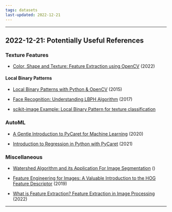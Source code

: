 ```yaml
---
tags: datasets
last-updated: 2022-12-21
---
```


--------------------------------------------------------------------------------------------
## 2022-12-21: Potentially Useful References

### Texture Features

* [Color, Shape and Texture: Feature Extraction using OpenCV](https://medium.com/mlearning-ai/color-shape-and-texture-feature-extraction-using-opencv-cb1feb2dbd73) (2022)

#### Local Binary Patterns

* [Local Binary Patterns with Python & OpenCV](https://pyimagesearch.com/2015/12/07/local-binary-patterns-with-python-opencv/) (2015)

* [Face Recognition: Understanding LBPH Algorithm](https://towardsdatascience.com/face-recognition-how-lbph-works-90ec258c3d6b) (2017)

* [scikit-image Example: Local Binary Pattern for texture classification](https://scikit-image.org/docs/stable/auto_examples/features_detection/plot_local_binary_pattern.html#sphx-glr-auto-examples-features-detection-plot-local-binary-pattern-py)

### AutoML

* [A Gentle Introduction to PyCaret for Machine Learning](https://machinelearningmastery.com/pycaret-for-machine-learning/) (2020)

* [Introduction to Regression in Python with PyCaret](https://towardsdatascience.com/introduction-to-regression-in-python-with-pycaret-d6150b540fc4) (2021)

### Miscellaneous

* [Watershed Algorithm and its Application For Image Segmentation](https://www.aegissofttech.com/articles/watershed-algorithm-and-limitations.html) ()

* [Feature Engineering for Images: A Valuable Introduction to the HOG Feature Descriptor](https://www.analyticsvidhya.com/blog/2019/09/feature-engineering-images-introduction-hog-feature-descriptor/) (2019)

* [What is Feature Extraction? Feature Extraction in Image Processing](https://www.mygreatlearning.com/blog/feature-extraction-in-image-processing/) (2022)

--------------------------------------------------------------------------------------------
